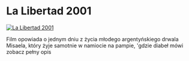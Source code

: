 La Libertad 2001 
=============
[![La Libertad 2001 ](http://vidos.pl/images/player.gif)](http://vidos.pl/la-libertad-2001)

 Film opowiada o jednym dniu z życia młodego argentyńskiego drwala Misaela, który żyje samotnie w namiocie na pampie, 'gdzie diabeł mówi zobacz pełny opis
